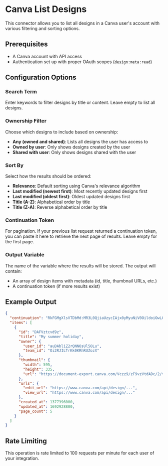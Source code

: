 # Canva List Designs

This connector allows you to list all designs in a Canva user's account with various filtering and sorting options.

## Prerequisites

- A Canva account with API access
- Authentication set up with proper OAuth scopes (`design:meta:read`)

## Configuration Options

### Search Term
Enter keywords to filter designs by title or content. Leave empty to list all designs.

### Ownership Filter
Choose which designs to include based on ownership:
- **Any (owned and shared)**: Lists all designs the user has access to
- **Owned by user**: Only shows designs created by the user
- **Shared with user**: Only shows designs shared with the user

### Sort By
Select how the results should be ordered:
- **Relevance**: Default sorting using Canva's relevance algorithm
- **Last modified (newest first)**: Most recently updated designs first
- **Last modified (oldest first)**: Oldest updated designs first
- **Title (A-Z)**: Alphabetical order by title
- **Title (Z-A)**: Reverse alphabetical order by title

### Continuation Token
For pagination. If your previous list request returned a continuation token, you can paste it here to retrieve the next page of results. Leave empty for the first page.

### Output Variable
The name of the variable where the results will be stored. The output will contain:
- An array of design items with metadata (id, title, thumbnail URLs, etc.)
- A continuation token (if more results exist)

## Example Output

```json
{
  "continuation": "RkFGMgXlsVTDbMd:MR3L0QjiaUzycIAjx0yMyuNiV0OildoiOwL0x32G4NjNu4FwtAQNxowUQNMMYN",
  "items": [
    {
      "id": "DAFVztcvd9z",
      "title": "My summer holiday",
      "owner": {
        "user_id": "auDAbliZ2rQNNOsUl5OLu",
        "team_id": "Oi2RJILTrKk0KRhRUZozX"
      },
      "thumbnail": {
        "width": 595,
        "height": 335,
        "url": "https://document-export.canva.com/Vczz9/zF9vzVtdADc/2/thumbnail/0001.png?"
      },
      "urls": {
        "edit_url": "https://www.canva.com/api/design/...",
        "view_url": "https://www.canva.com/api/design/..."
      },
      "created_at": 1377396000,
      "updated_at": 1692928800,
      "page_count": 5
    }
  ]
}
```

## Rate Limiting

This operation is rate limited to 100 requests per minute for each user of your integration.
